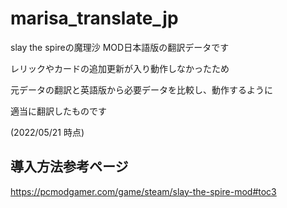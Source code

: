 # marisa_translate_jp

slay the spireの魔理沙 MOD日本語版の翻訳データです

レリックやカードの追加更新が入り動作しなかったため

元データの翻訳と英語版から必要データを比較し、動作するように

適当に翻訳したものです

(2022/05/21 時点)

## 導入方法参考ページ

https://pcmodgamer.com/game/steam/slay-the-spire-mod#toc3